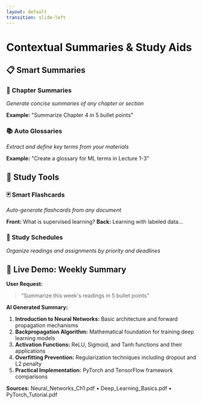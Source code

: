 ```yaml
---
layout: default
transition: slide-left
---
```


<ThemeToggle />

# <span class="slide-title">Contextual Summaries & Study Aids</span>

<div class="grid grid-cols-2 gap-12 mt-8">

<div>

## 📋 Smart Summaries

### 📖 Chapter Summaries
*Generate concise summaries of any chapter or section*

**Example:** "Summarize Chapter 4 in 5 bullet points"

### 📚 Auto Glossaries
*Extract and define key terms from your materials*

**Example:** "Create a glossary for ML terms in Lecture 1-3"

</div>

<div>

## 🎯 Study Tools

### 🃏 Smart Flashcards
*Auto-generate flashcards from any document*

**Front:** What is supervised learning?
**Back:** Learning with labeled data...

### 📝 Study Schedules
*Organize readings and assignments by priority and deadlines*

</div>

</div>

## 🚀 Live Demo: Weekly Summary

**User Request:**
> "Summarize this week's readings in 5 bullet points"

**AI Generated Summary:**

1. **Introduction to Neural Networks:** Basic architecture and forward propagation mechanisms
2. **Backpropagation Algorithm:** Mathematical foundation for training deep learning models
3. **Activation Functions:** ReLU, Sigmoid, and Tanh functions and their applications
4. **Overfitting Prevention:** Regularization techniques including dropout and L2 penalty
5. **Practical Implementation:** PyTorch and TensorFlow framework comparisons

**Sources:** Neural_Networks_Ch1.pdf • Deep_Learning_Basics.pdf • PyTorch_Tutorial.pdf

<!--
Contextual Summaries & Study Aids slide - smart summaries and study tools
--> 
